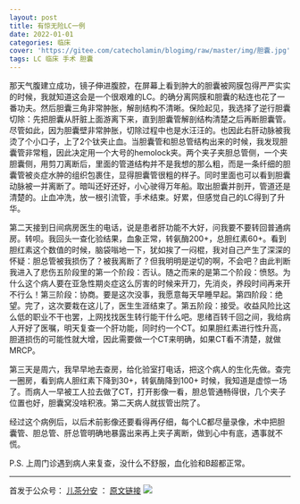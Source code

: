 ```yaml
---
layout: post
title: 有惊无险LC一例
date: 2022-01-01
categories: 临床 
cover: 'https://gitee.com/catecholamin/blogimg/raw/master/img/胆囊.jpg'
tags: LC 临床 手术 胆囊
---
```


那天气腹建立成功，镜子伸进腹腔，在屏幕上看到肿大的胆囊被网膜包得严严实实的时候，我就知道这会是一个很艰难的LC。的确分离网膜和胆囊的粘连也花了一番功夫。然后胆囊三角非常肿胀，解剖结构不清晰。保险起见，我选择了逆行胆囊切除：先把胆囊从肝脏上面游离下来，直到胆囊管解剖结构清楚之后再断胆囊管。尽管如此，因为胆囊壁非常肿胀，切除过程中也是水汪汪的。也因此右肝动脉被我烫了个小口子，上了2个钛夹止血。当胆囊管和胆总管结构出来的时候，我发现胆囊管非常粗，因此决定用一个大号的hemolock夹。两个夹子夹胆总管侧，一个夹胆囊侧，用剪刀离断后，里面的管道结构并不是我想的那么粗，而是一条纤细的胆囊管被炎症水肿的组织包裹住，显得胆囊管很粗的样子。同时里面也可以看到胆囊动脉被一并离断了。暗叫还好还好，小心驶得万年船。取出胆囊并剖开，管道还是清楚的。止血冲洗，放一根引流管，手术结束。好累，但感觉自己的LC得到了升华。

第二天接到日间病房医生的电话，说是患者肝功能不大好，问我要不要转回普通病房。转呗。我回头一查化验结果，血象正常，转氨酶200+，总胆红素60+。看到胆红素这个数值的时候，脑袋嗡地一下，犹如挨了一闷棍，我对自己产生了深深的怀疑：胆总管被我损伤了？被我离断了？但我明明是逆切的啊，不会吧？由此判断我进入了悲伤五阶段里的第一个阶段：否认。随之而来的是第二个阶段：愤怒。为什么这个病人要在亚急性期炎症这么厉害的时候来开刀，先消炎，养段时间再来开不行么！第三阶段：协商。要是这次没事，我愿意每天早睡早起。第四阶段：绝望。完了，这次要栽在这儿了，医生生涯结束了。第五阶段：接受。收益风险比这么低的职业不干也罢，上网找找医生转行能干什么吧。思绪百转千回之间，我给病人开好了医嘱，明天复查一个肝功能，同时约一个CT。如果胆红素进行性升高，胆道损伤的可能性就大增，因此需要做一个CT来明确，如果CT看不清楚，就做MRCP。

第三天是周六，我早早地去查房，给化验室打电话，把这个病人的生化先做。查完一圈房，看到病人胆红素下降到30+，转氨酶降到100+ 时候，我知道是虚惊一场了。而病人一早被工人拉去做了CT，打开影像一看，胆总管通畅得很，几个夹子位置也好，胆囊窝没啥积液。第二天病人就拔管出院了。

经过这个病例后，以后术前影像还要看得再仔细，每个LC都尽量录像，术中把胆囊管、胆总管、肝总管明确地暴露出来再上夹子离断，做到心中有底，遇事就不慌。

P.S. 上周门诊遇到病人来复查，没什么不舒服，血化验和B超都正常。


----

首发于公众号： [儿茶分安](https://mp.weixin.qq.com/mp/profile_ext?action=home&__biz=MzA4MDQxMTk2Mg==&scene=124#wechat_redirect)  ：   [原文链接](https://mp.weixin.qq.com/s/Y8kvmmbZ-_tflkthQr_gsw)
![](https://gitee.com/catecholamin/blogimg/raw/master/img/微信公众号.jpg)